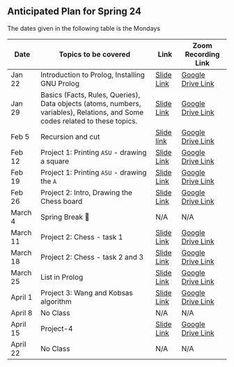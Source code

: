 ## Anticipated Plan for Spring 24 
The dates given in the following table is the Mondays


|Date|Topics to be covered|Link|Zoom Recording Link|
|----|--------------------|----|-------------------|
|Jan 22|Introduction to Prolog, Installing GNU Prolog|[Slide Link](./Recitation-1/CSE%20259%20-%20Recitation%201.pdf)|[Google Drive Link](https://drive.google.com/file/d/1foyIr6Qtm2-4neIFu4h-CBJrc5Wi1cKD/view?usp=sharing)|
|Jan 29|Basics (Facts, Rules, Queries), Data objects (atoms, numbers, variables), Relations, and Some codes related to these topics.|[Slide Link](./Recitation-2/CSE%20259%20-%20Recitation%202.pdf)|[Google Drive Link](https://drive.google.com/file/d/1h0LA9Cp9exUuR6zP_vL-82XuCpiDOCw7/view?usp=sharing)|
|Feb 5|Recursion and cut|[Slide link](./Recitation-3/CSE%20259%20-%20Recitation%203.pdf)|[Google Drive Link](https://drive.google.com/file/d/1VVFP_lWo-ehoqwaE6OGiFxpLghdQWeL3/view?usp=sharing)|
|Feb 12|Project 1: Printing `ASU` - drawing a square|[Slide Link](./Recitation-4/CSE%20259%20-%20Recitation%204.pdf)|[Google Drive Link](https://drive.google.com/file/d/12pTT-vUUV-ql7hRVHBZG6KSYW4Dwy1nO/view?usp=sharing)|
|Feb 19|Project 1: Printing `ASU` - drawing the `A`|[Slide Link](./Recitation-5/CSE%20259%20-%20Recitation%205.pdf)|[Google Drive Link](https://drive.google.com/file/d/1yfI0hxdcUnjpzjgQvigt3wctKjtNFzd7/view?usp=sharing)|
|Feb 26|Project 2: Intro, Drawing the Chess board|[Slide Link](./Recitation-6/CSE%20259%20-%20Recitation%206.pdf)|[Google Drive Link](https://drive.google.com/file/d/1rLU7iMc5zmY1rNf19Yq5XVCXDugin_oi/view?usp=sharing)|
|March 4|Spring Break 🌴|N/A|N/A|
|March 11|Project 2: Chess - task 1|[Slide Link](../ASU-CSE-259-Prolog/Recitation-7/CSE%20259%20-%20Recitation%207.pdf)|[Google Drive Link](https://drive.google.com/file/d/1I2wiBmPXR_eoDfxKWmRa9nTlBFbaZTVn/view?usp=sharing)|
|March 18|Project 2: Chess - task 2 and 3|[Slide Link](../ASU-CSE-259-Prolog/Recitation-7/CSE%20259%20-%20Recitation%208.pdf)|[Google Drive Link](https://drive.google.com/file/d/12omEmbTXz5ZDjFVd-M2lIC_B8lzt_Ymq/view?usp=sharing)|
|March 25|List in Prolog|[Slide Link](../ASU-CSE-259-Prolog/Recitation-9/CSE%20259%20-%20Recitation%209.pdf)|[Google Drive Link](https://drive.google.com/file/d/18EIuhj7QqSZDE8Fx2-66yIe4gKNLDhPi/view?usp=sharing)|
|April 1|Project 3: Wang and Kobsas algorithm|[Slide Link](./Recitation-10/CSE%20259%20-%20Recitation%2010.pdf)|[Google Drive Link](https://drive.google.com/file/d/1vSrXJhBhsisDh7gIaVkP0oDGguPOZs3N/view?usp=sharing)|
|April 8|No Class|N/A|N/A|
|April 15|Project-4|[Slide Link](./Recitation-11/CSE%20259%20-%20Recitation%2011.pdf)|[Google Drive Link](https://drive.google.com/file/d/1TF5C4azqjk-sMHL66C2ABp12AOSNjeOw/view?usp=sharing)|
|April 22|No Class|N/A|N/A|
